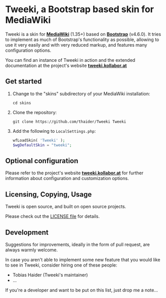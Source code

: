 # Tweeki, a Bootstrap based skin for MediaWiki

Tweeki is a skin for **[MediaWiki](http://mediawiki.org/)** (1.35+) based on
**[Bootstrap](http://getbootstrap.com/)** (v4.6.0). It tries to implement as
much of Bootstrap's functionality as possible, allowing to use it very easily and with 
very reduced markup, and features many configuration options.

You can find an instance of Tweeki in action and the extended documentation at the 
project's website **[tweeki.kollabor.at](http://tweeki.kollabor.at/)**


## Get started

1. Change to the "skins" subdirectory of your MediaWiki installation:

   ```
   cd skins
   ```

2. Clone the repository:

   ```
   git clone https://github.com/thaider/Tweeki Tweeki
   ```

3. Add the following to `LocalSettings.php`: 

   ```php
   wfLoadSkin( 'Tweeki' );
   $wgDefaultSkin = "tweeki";
   ```

## Optional configuration

Please refer to the project's website **[tweeki.kollabor.at](http://tweeki.kollabor.at/)** 
for further information about configuration and customization options.


## Licensing, Copying, Usage

Tweeki is open source, and built on open source projects.

Please check out the [LICENSE file](https://github.com/thaider/Tweeki/blob/master/LICENSE) 
for details.

## Development

Suggestions for improvements, ideally in the form of pull request, are always warmly welcome.

In case you aren't able to implement some new feature that you would like to see in Tweeki,
consider hiring one of these people:

* Tobias Haider (Tweeki's maintainer)
* ...

If you're a developer and want to be put on this list, just drop me a note...
